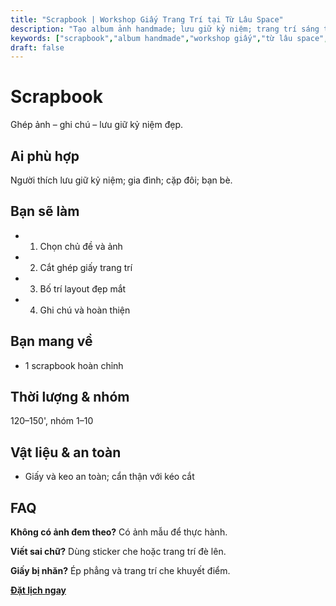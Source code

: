 ```yaml
---
title: "Scrapbook | Workshop Giấy Trang Trí tại Từ Lâu Space"
description: "Tạo album ảnh handmade; lưu giữ kỷ niệm; trang trí sáng tạo. Thành phẩm mang về."
keywords: ["scrapbook","album handmade","workshop giấy","từ lâu space","memory book"]
draft: false
---
```


# Scrapbook

Ghép ảnh – ghi chú – lưu giữ kỷ niệm đẹp.

## Ai phù hợp
Người thích lưu giữ kỷ niệm; gia đình; cặp đôi; bạn bè.

## Bạn sẽ làm
- 1. Chọn chủ đề và ảnh
- 2. Cắt ghép giấy trang trí
- 3. Bố trí layout đẹp mắt
- 4. Ghi chú và hoàn thiện

## Bạn mang về
- 1 scrapbook hoàn chỉnh

## Thời lượng & nhóm
120–150', nhóm 1–10

## Vật liệu & an toàn
- Giấy và keo an toàn; cẩn thận với kéo cắt

## FAQ
**Không có ảnh đem theo?**
Có ảnh mẫu để thực hành.

**Viết sai chữ?**
Dùng sticker che hoặc trang trí đè lên.

**Giấy bị nhăn?**
Ép phẳng và trang trí che khuyết điểm.

**[Đặt lịch ngay](/dat-lich-bang-gia)**
